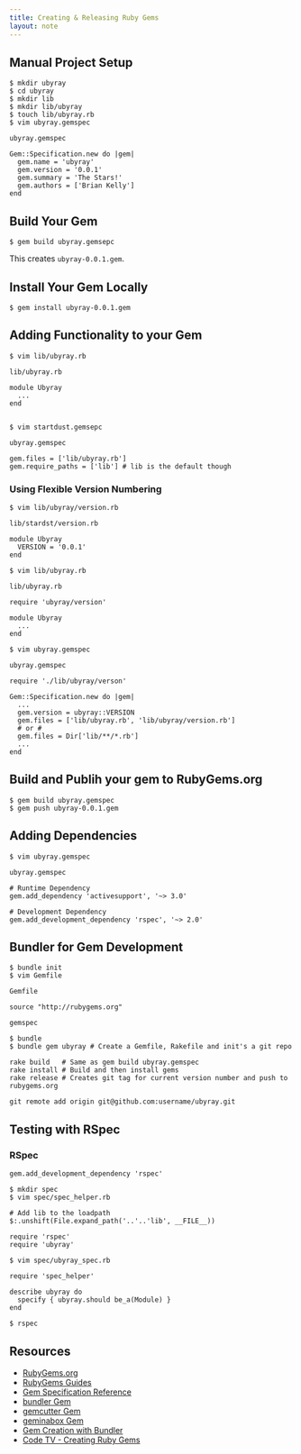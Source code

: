 ```yaml
---
title: Creating & Releasing Ruby Gems
layout: note
---
```


## Manual Project Setup

    $ mkdir ubyray
    $ cd ubyray
    $ mkdir lib
    $ mkdir lib/ubyray
    $ touch lib/ubyray.rb
    $ vim ubyray.gemspec

`ubyray.gemspec`

    Gem::Specification.new do |gem|
      gem.name = 'ubyray'
      gem.version = '0.0.1'
      gem.summary = 'The Stars!'
      gem.authors = ['Brian Kelly']
    end

## Build Your Gem

    $ gem build ubyray.gemsepc

This creates `ubyray-0.0.1.gem`.

## Install Your Gem Locally

    $ gem install ubyray-0.0.1.gem

## Adding Functionality to your Gem

    $ vim lib/ubyray.rb

`lib/ubyray.rb`

    module Ubyray
      ...
    end


    $ vim startdust.gemsepc

`ubyray.gemspec`

    gem.files = ['lib/ubyray.rb']
    gem.require_paths = ['lib'] # lib is the default though

### Using Flexible Version Numbering

    $ vim lib/ubyray/version.rb

`lib/stardst/version.rb`

    module Ubyray
      VERSION = '0.0.1'
    end

    $ vim lib/ubyray.rb

`lib/ubyray.rb`

    require 'ubyray/version'

    module Ubyray
      ...
    end

    $ vim ubyray.gemspec

`ubyray.gemspec`

    require './lib/ubyray/verson'
    
    Gem::Specification.new do |gem|
      ...
      gem.version = ubyray::VERSION
      gem.files = ['lib/ubyray.rb', 'lib/ubyray/version.rb']
      # or #
      gem.files = Dir['lib/**/*.rb']
      ...
    end

## Build and Publih your gem to RubyGems.org

    $ gem build ubyray.gemspec
    $ gem push ubyray-0.0.1.gem

## Adding Dependencies

    $ vim ubyray.gemspec

`ubyray.gemspec`

    # Runtime Dependency
    gem.add_dependency 'activesupport', '~> 3.0'

    # Development Dependency
    gem.add_development_dependency 'rspec', '~> 2.0'


## Bundler for Gem Development

    $ bundle init
    $ vim Gemfile

`Gemfile`

    source "http://rubygems.org"
    
    gemspec
    
    $ bundle
    $ bundle gem ubyray # Create a Gemfile, Rakefile and init's a git repo

    rake build   # Same as gem build ubyray.gemspec
    rake install # Build and then install gems
    rake release # Creates git tag for current version number and push to rubygems.org

    git remote add origin git@github.com:username/ubyray.git

## Testing with RSpec

### RSpec

    gem.add_development_dependency 'rspec'
    
    $ mkdir spec
    $ vim spec/spec_helper.rb

    # Add lib to the loadpath
    $:.unshift(File.expand_path('..'..'lib', __FILE__))

    require 'rspec'
    require 'ubyray'
    
    $ vim spec/ubyray_spec.rb
    
    require 'spec_helper'
    
    describe ubyray do
      specify { ubyray.should be_a(Module) }
    end
    
    $ rspec
	
## Resources

- [RubyGems.org](https://rubygems.org/)
- [RubyGems Guides](http://guides.rubygems.org/)
- [Gem Specification Reference](http://guides.rubygems.org/specification-reference/)
- [bundler Gem](http://gembundler.com/)
- [gemcutter Gem](https://rubygems.org/gems/gemcutter)
- [geminabox Gem](http://tomlea.co.uk/posts/gem-in-a-box/)
- [Gem Creation with Bundler](http://net.tutsplus.com/tutorials/ruby/gem-creation-with-bundler/)
- [Code TV - Creating Ruby Gems](http://www.codeschool.com/code_tv/creating-ruby-gems)

